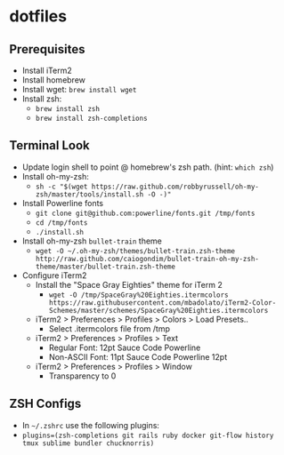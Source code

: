 # dotfiles

## Prerequisites

* Install iTerm2
* Install homebrew
* Install wget: `brew install wget`
* Install zsh:
  * `brew install zsh`
  * `brew install zsh-completions`
 

## Terminal Look

* Update login shell to point @ homebrew's zsh path. (hint: `which zsh`)
* Install oh-my-zsh:
  * `sh -c "$(wget https://raw.github.com/robbyrussell/oh-my-zsh/master/tools/install.sh -O -)"`
* Install Powerline fonts
  * `git clone git@github.com:powerline/fonts.git /tmp/fonts`
  * `cd /tmp/fonts`
  * `./install.sh`
* Install oh-my-zsh `bullet-train` theme
  * `wget -O ~/.oh-my-zsh/themes/bullet-train.zsh-theme http://raw.github.com/caiogondim/bullet-train-oh-my-zsh-theme/master/bullet-train.zsh-theme`
* Configure iTerm2
  * Install the "Space Gray Eighties" theme for iTerm 2
    * `wget -O /tmp/SpaceGray%20Eighties.itermcolors https://raw.githubusercontent.com/mbadolato/iTerm2-Color-Schemes/master/schemes/SpaceGray%20Eighties.itermcolors`
  * iTerm2 > Preferences > Profiles > Colors > Load Presets..
    * Select .itermcolors file from /tmp
  * iTerm2 > Preferences > Profiles > Text
    * Regular Font: 12pt Sauce Code Powerline
    * Non-ASCII Font: 11pt Sauce Code Powerline 12pt
  * iTerm2 > Preferences > Profiles > Window
    * Transparency to 0

## ZSH Configs

* In `~/.zshrc` use the following plugins:
 * `plugins=(zsh-completions git rails ruby docker git-flow history tmux sublime bundler chucknorris)` 

